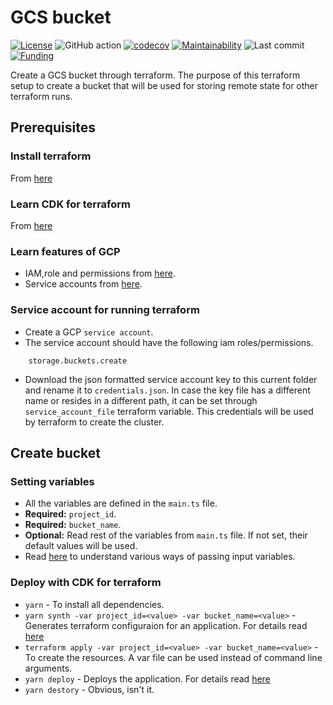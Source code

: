 # GCS bucket
[![License](https://img.shields.io/badge/License-BSD%202--Clause-blue.svg)](LICENSE)
![GitHub action](https://github.com/dictybase-docker/google-cloud-bucket/workflows/Node%20CI%20Develop/badge.svg)
[![codecov](https://codecov.io/gh/dictybase-docker/google-cloud-bucket/branch/develop/graph/badge.svg)](https://codecov.io/gh/dictybase-docker/google-cloud-bucket)
[![Maintainability](https://api.codeclimate.com/v1/badges/9b16d0885be470635ed6/maintainability)](https://codeclimate.com/github/dictybase-docker/google-cloud-bucket/maintainability)
![Last commit](https://badgen.net/github/last-commit/dictybase-docker/google-cloud-bucket/develop)
[![Funding](https://badgen.net/badge/Funding/Rex%20L%20Chisholm,dictyBase,DCR/yellow?list=|)](https://reporter.nih.gov/project-details/10024726)


Create a GCS bucket through terraform. The purpose of this terraform setup to
create a bucket that will be used for storing remote state for other terraform
runs.
## Prerequisites
### Install terraform
From [here](https://www.terraform.io/downloads.html)
### Learn CDK for terraform
From [here](https://developer.hashicorp.com/terraform/cdktf)
### Learn features of GCP
* IAM,role and permissions from [here](https://cloud.google.com/iam/docs/overview).
* Service accounts from [here](https://cloud.google.com/iam/docs/service-accounts).
### Service account for running terraform
* Create a GCP `service account`.
* The service account should have the following iam roles/permissions.
```
	storage.buckets.create
```
* Download the json formatted service account key to this current folder and
  rename it to `credentials.json`. In case the key file has a different name or
  resides in a different path, it can be set through `service_account_file`
  terraform variable. This credentials will be used by terraform to
  create the cluster.
## Create bucket
### Setting variables
* All the variables are defined in the `main.ts` file.
* __Required:__ `project_id`.
* __Required:__ `bucket_name`.
* __Optional:__ Read rest of the variables from `main.ts` file. If not set, their default values will be used.
* Read [here](https://developer.hashicorp.com/terraform/cdktf/concepts/variables-and-outputs#passing-input-variables-to-cdktf) to understand various ways of passing input variables.
### Deploy with CDK for terraform
* `yarn` - To install all dependencies.
* `yarn synth -var project_id=<value> -var bucket_name=<value>` - Generates
  terraform configuraion for an application. For details read [here](https://developer.hashicorp.com/terraform/cdktf/cli-reference/commands#synth)
* `terraform apply -var project_id=<value> -var bucket_name=<value>` - To
  create the resources. A var file can be used instead of command line
  arguments.
* `yarn deploy` - Deploys the application. For details read [here](https://developer.hashicorp.com/terraform/cdktf/cli-reference/commands#deploy)
* `yarn destory` - Obvious, isn't it.
